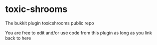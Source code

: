 toxic-shrooms
=============

The bukkit plugin toxicshrooms public repo

You are free to edit and/or use code from this plugin as long as you link back to here
